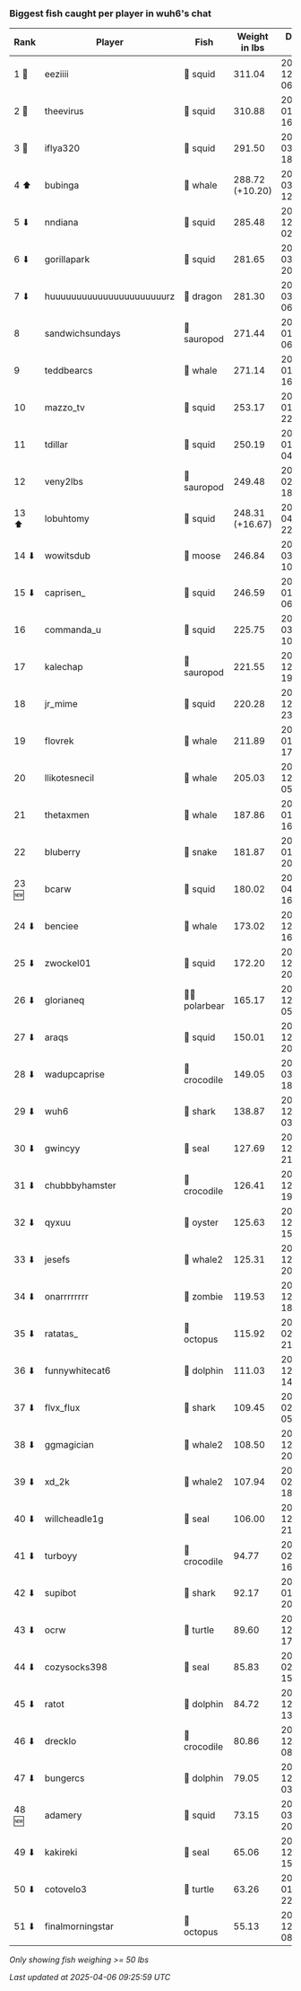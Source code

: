### Biggest fish caught per player in wuh6's chat
| Rank | Player | Fish | Weight in lbs | Date in UTC |
|------|--------|-----------|---------|-----|
| 1 🥇  | eeziiii | 🦑 squid | 311.04 | 2024-12-25 06:20:38 |
| 2 🥈  | theevirus | 🦑 squid | 310.88 | 2025-01-12 16:16:12 |
| 3 🥉  | iflya320 | 🦑 squid | 291.50 | 2025-03-03 18:21:59 |
| 4 ⬆ | bubinga | 🐳 whale | 288.72 (+10.20) | 2025-03-31 12:26:55 |
| 5 ⬇ | nndiana | 🦑 squid | 285.48 | 2024-12-28 02:37:19 |
| 6 ⬇ | gorillapark | 🦑 squid | 281.65 | 2025-03-03 20:31:27 |
| 7 ⬇ | huuuuuuuuuuuuuuuuuuuuuurz | 🐉 dragon | 281.30 | 2025-03-10 06:15:06 |
| 8  | sandwichsundays | 🦕 sauropod | 271.44 | 2025-01-03 06:42:24 |
| 9  | teddbearcs | 🐳 whale | 271.14 | 2025-01-03 16:31:20 |
| 10  | mazzo_tv | 🦑 squid | 253.17 | 2025-01-15 22:25:34 |
| 11  | tdillar | 🦑 squid | 250.19 | 2025-01-10 04:31:34 |
| 12  | veny2lbs | 🦕 sauropod | 249.48 | 2025-02-05 18:09:14 |
| 13 ⬆ | lobuhtomy | 🦑 squid | 248.31 (+16.67) | 2025-04-02 22:10:43 |
| 14 ⬇ | wowitsdub | 🫎 moose | 246.84 | 2025-03-26 10:46:39 |
| 15 ⬇ | caprisen_ | 🦑 squid | 246.59 | 2025-01-09 06:18:03 |
| 16  | commanda_u | 🦑 squid | 225.75 | 2025-03-29 10:06:31 |
| 17  | kalechap | 🦕 sauropod | 221.55 | 2024-12-31 19:41:50 |
| 18  | jr_mime | 🦑 squid | 220.28 | 2024-12-23 23:58:27 |
| 19  | flovrek | 🐳 whale | 211.89 | 2025-01-27 17:07:07 |
| 20  | llikotesnecil | 🐳 whale | 205.03 | 2024-12-28 05:45:39 |
| 21  | thetaxmen | 🐳 whale | 187.86 | 2025-01-03 16:38:34 |
| 22  | bluberry | 🐍 snake | 181.87 | 2025-01-16 20:21:34 |
| 23 🆕 | bcarw | 🦑 squid | 180.02 | 2025-04-02 16:08:29 |
| 24 ⬇ | benciee | 🐳 whale | 173.02 | 2024-12-23 16:35:05 |
| 25 ⬇ | zwockel01 | 🦑 squid | 172.20 | 2024-12-29 20:27:30 |
| 26 ⬇ | glorianeq | 🐻‍❄ polarbear | 165.17 | 2024-12-28 05:16:59 |
| 27 ⬇ | araqs | 🦑 squid | 150.01 | 2024-12-25 20:45:00 |
| 28 ⬇ | wadupcaprise | 🐊 crocodile | 149.05 | 2025-03-25 18:51:00 |
| 29 ⬇ | wuh6 | 🦈 shark | 138.87 | 2024-12-19 03:31:04 |
| 30 ⬇ | gwincyy | 🦭 seal | 127.69 | 2024-12-17 21:24:28 |
| 31 ⬇ | chubbbyhamster | 🐊 crocodile | 126.41 | 2024-12-25 19:01:09 |
| 32 ⬇ | qyxuu | 🦪 oyster | 125.63 | 2024-12-23 15:44:10 |
| 33 ⬇ | jesefs | 🐋 whale2 | 125.31 | 2024-12-16 20:39:54 |
| 34 ⬇ | onarrrrrrrr | 🧟 zombie | 119.53 | 2024-12-15 18:50:39 |
| 35 ⬇ | ratatas_ | 🐙 octopus | 115.92 | 2025-02-16 21:47:45 |
| 36 ⬇ | funnywhitecat6 | 🐬 dolphin | 111.03 | 2024-12-30 14:15:45 |
| 37 ⬇ | flvx_flux | 🦈 shark | 109.45 | 2025-02-17 05:59:13 |
| 38 ⬇ | ggmagician | 🐋 whale2 | 108.50 | 2024-12-26 20:50:21 |
| 39 ⬇ | xd_2k | 🐋 whale2 | 107.94 | 2025-02-01 18:38:17 |
| 40 ⬇ | willcheadle1g | 🦭 seal | 106.00 | 2024-12-19 21:52:03 |
| 41 ⬇ | turboyy | 🐊 crocodile | 94.77 | 2025-02-10 16:52:43 |
| 42 ⬇ | supibot | 🦈 shark | 92.17 | 2025-01-11 20:56:14 |
| 43 ⬇ | ocrw | 🐢 turtle | 89.60 | 2024-12-20 17:12:35 |
| 44 ⬇ | cozysocks398 | 🦭 seal | 85.83 | 2025-02-26 15:30:11 |
| 45 ⬇ | ratot | 🐬 dolphin | 84.72 | 2024-12-17 13:49:48 |
| 46 ⬇ | drecklo | 🐊 crocodile | 80.86 | 2024-12-17 08:12:34 |
| 47 ⬇ | bungercs | 🐬 dolphin | 79.05 | 2024-12-16 03:46:47 |
| 48 🆕 | adamery | 🦑 squid | 73.15 | 2025-03-30 20:12:07 |
| 49 ⬇ | kakireki | 🦭 seal | 65.06 | 2024-12-15 15:01:09 |
| 50 ⬇ | cotovelo3 | 🐢 turtle | 63.26 | 2025-01-10 22:00:44 |
| 51 ⬇ | finalmorningstar | 🐙 octopus | 55.13 | 2024-12-15 08:49:41 |

_Only showing fish weighing >= 50 lbs_

_Last updated at 2025-04-06 09:25:59 UTC_